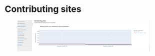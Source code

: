 # Contributing sites



<figure><img src="../../.gitbook/assets/iScreen Shoter - 2022-09-06 074326.400.png" alt=""><figcaption></figcaption></figure>
